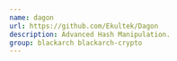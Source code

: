 ```yaml
---
name: dagon
url: https://github.com/Ekultek/Dagon
description: Advanced Hash Manipulation.
group: blackarch blackarch-crypto
---
```

